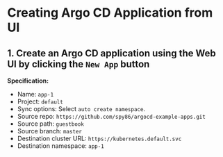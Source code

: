 # Creating Argo CD Application from UI

## 1. Create an Argo CD application using the Web UI by clicking the `New App` button

   **Specification:**

- Name: `app-1`
- Project: `default`
- Sync options: Select `auto create namespace`.
- Source repo: `https://github.com/spy86/argocd-example-apps.git`
- Source path: `guestbook`
- Source branch: `master`
- Destination cluster URL: `https://kubernetes.default.svc`
- Destination namespace: `app-1`
